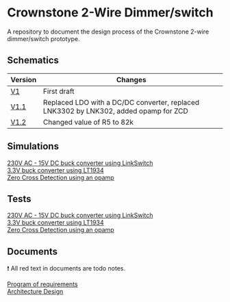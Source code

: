 # Crownstone 2-Wire Dimmer/switch
A repository to document the design process of the Crownstone 2-wire dimmer/switch prototype.


## Schematics 
| Version | Changes | 
|---|---|
| [V1](https://github.com/doodeca/crownstone-2wire-dimmerswitch/raw/main/hardware/schematics/Schematic_V1.pdf) | First draft |
| [V1.1](https://github.com/doodeca/crownstone-2wire-dimmerswitch/raw/main/hardware/schematics/Schematic_V1.1.pdf) | Replaced LDO with a DC/DC converter, replaced LNK3302 by LNK302, added opamp for ZCD |
| [V1.2](https://github.com/doodeca/crownstone-2wire-dimmerswitch/raw/main/hardware/schematics/Schematic_V1.2.pdf) | Changed value of R5 to 82k |

## Simulations
[230V AC - 15V DC buck converter using LinkSwitch](https://github.com/doodeca/crownstone-2wire-dimmerswitch/blob/main/hardware/simulations/Pspice/README.md#LNK302-buck-converter)\
[3.3V buck converter using LT1934](https://github.com/doodeca/crownstone-2wire-dimmerswitch/blob/main/hardware/simulations/LTspice/README.md#LT1934-1-buck-converter)\
[Zero Cross Detection using an opamp](https://github.com/doodeca/crownstone-2wire-dimmerswitch/blob/main/hardware/simulations/LTspice/README.md#Zero-Cross-Detection)

## Tests
[230V AC - 15V DC buck converter using LinkSwitch](https://github.com/doodeca/crownstone-2wire-dimmerswitch/blob/main/hardware/tests/README.md#lnk302-buck-converter)\
[3.3V buck converter using LT1934](https://github.com/doodeca/crownstone-2wire-dimmerswitch/blob/main/hardware/tests/README.md#lt1934-1-buck-converter)\
[Zero Cross Detection using an opamp](https://github.com/doodeca/crownstone-2wire-dimmerswitch/blob/main/hardware/tests/README.md#zero-cross-detection)

## Documents
:exclamation: All red text in documents are todo notes. 

[Program of requirements](https://docs.google.com/viewer?url=https://github.com/doodeca/crownstone-2wire-dimmerswitch/raw/main/documents/report/Stageverslag_Crownstone.pdf#page=7)\
[Architecture Design](https://docs.google.com/viewer?url=https://github.com/doodeca/crownstone-2wire-dimmerswitch/raw/main/documents/report/Stageverslag_Crownstone.pdf#page=8)
